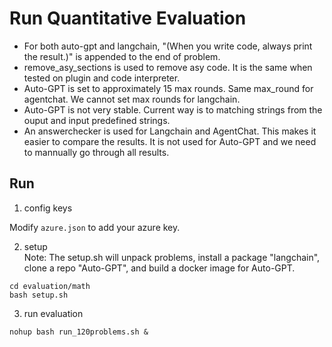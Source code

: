 # Run Quantitative Evaluation

- For both auto-gpt and langchain, "(When you write code, always print the result.)" is appended to the end of problem.
- remove_asy_sections is used to remove asy code. It is the same when tested on plugin and code interpreter.
- Auto-GPT is set to approximately 15 max rounds. Same max_round for agentchat. We cannot set max rounds for langchain.
- Auto-GPT is not very stable. Current way is to matching strings from the ouput and input predefined strings.
- An answerchecker is used for Langchain and AgentChat. This makes it easier to compare the results. It is not used for Auto-GPT and we need to mannually go through all results.


## Run

1. config keys
<!-- There are two things need to do: 1. modify `main.py`: `config_list`. 2. put a key that can run gpt-4 in `key_langchain_react.txt` (start with "sk-"). This will be used to run LangChain and Auto-GPT.

(Note: if you do not want to use config_list in the first step, simply create `key_openai.txt` and add your key there. this will set `openai.key=your_key` in `main.py`) -->
Modify `azure.json` to add your azure key. 

2. setup   
Note: The setup.sh will unpack problems, install a package "langchain", clone a repo "Auto-GPT", and build a docker image for Auto-GPT.
```
cd evaluation/math
bash setup.sh
```

3. run evaluation
```
nohup bash run_120problems.sh &
```



<!-- # Run Quantitative Evaluation

# Setup
1. Run `setup.sh` to install langchain, unpack problems, setup auto-gpt
```
cd evaluation/math
bash setup.sh
```
2. modify `main.py`: `config_list` is for agentchat, `api_key` is for langchain

## Run AgentChat and LangChain
The results will be in `./results` folder.
```
nohup python main.py > agent_chat_langchain.out &
```
Note: Need to check the beginning of `agent_chat_langchain.out` to confirm the version and the prompt for agentchat. Also check folder name in `results` to confirm the version.
The first version to run should be v2.0.2.

**TODO: Change flaml version to v2.0.0**.
Then run this again (react will be run only if flaml version is "2.0.2"):
```
nohup python main.py > agent_chat_langchain.out &
```


## Run Auto-GPT
1. Put the api key in `Auto-GPT/.env` file.
3. start running auto-gpt
```
nohup python run_autogpt.py > auto_gpt.out &
```


## Compress results
```
tar -czvf results.tar.gz results
``` -->
